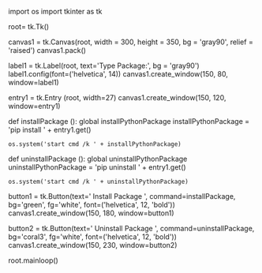 import os
import tkinter as tk

root= tk.Tk()

canvas1 = tk.Canvas(root, width = 300, height = 350, bg = 'gray90', relief = 'raised')
canvas1.pack()

label1 = tk.Label(root, text='Type Package:', bg = 'gray90')
label1.config(font=('helvetica', 14))
canvas1.create_window(150, 80, window=label1)

entry1 = tk.Entry (root, width=27)
canvas1.create_window(150, 120, window=entry1)

def installPackage ():
    global installPythonPackage
    installPythonPackage = 'pip install ' + entry1.get()
    
    os.system('start cmd /k ' + installPythonPackage)


def uninstallPackage ():
    global uninstallPythonPackage
    uninstallPythonPackage = 'pip uninstall ' + entry1.get()
    
    os.system('start cmd /k ' + uninstallPythonPackage)

    
button1 = tk.Button(text='      Install Package    ', command=installPackage, bg='green', fg='white', font=('helvetica', 12, 'bold'))
canvas1.create_window(150, 180, window=button1)


button2 = tk.Button(text='   Uninstall Package  ', command=uninstallPackage, bg='coral3', fg='white', font=('helvetica', 12, 'bold'))
canvas1.create_window(150, 230, window=button2)

root.mainloop()

